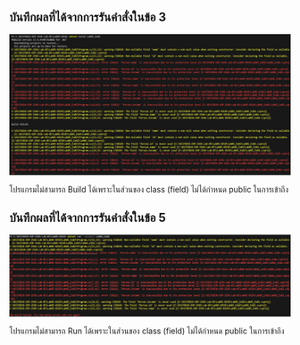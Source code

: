 ## บันทึกผลที่ได้จากการรันคำสั่งในข้อ 3

![pic](/Pictures/pic-3.png)

โปรแกรมไม่สามารถ Build ได้เพราะในส่วนของ class (field) ไม่ได้กำหนด public ในการเข้าถึง

## บันทึกผลที่ได้จากการรันคำสั่งในข้อ 5

![pic](/Pictures/pic-4.png)

โปรแกรมไม่สามารถ Run ได้เพราะในส่วนของ class (field) ไม่ได้กำหนด public ในการเข้าถึง